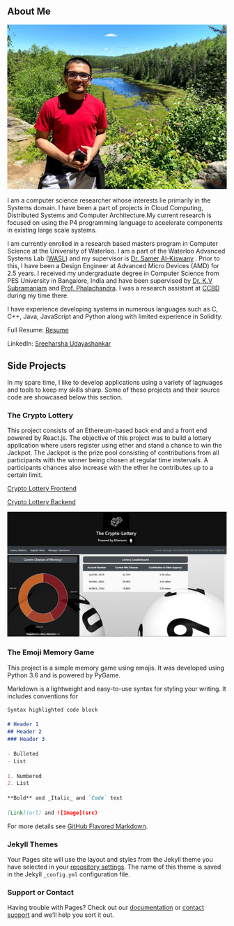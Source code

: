 ## About Me

![Title Image](Title_Image.jpg)

I am a computer science researcher whose interests lie primarily in the Systems domain. I have been a part of projects in Cloud Computing, Distributed Systems and Computer Architecture.My current research is focused on using the P4 programming language to aceelerate components in existing large scale systems. 

I am currently enrolled in a research based masters program in Computer Science at the University of Waterloo. I am a part of the Waterloo Advanced Systems Lab ([WASL](https://wasl.uwaterloo.ca/)) and my supervisor is [Dr. Samer Al-Kiswany](https://cs.uwaterloo.ca/~alkiswan/index.html) . Prior to this, I have been a Design Engineer at Advanced Micro Devices (AMD) for 2.5 years. I received my undergraduate degree in Computer Science from PES University in Bangalore, India and have been supervised by [Dr. K.V Subramaniam](https://faculty.pes.edu/p10213) and [Prof. Phalachandra](https://faculty.pes.edu/p10024). I was a research assistant at [CCBD](http://research.pes.edu/cloud-computing-big-data/) during my time there.

I have experience developing systems in numerous languages such as C, C++, Java, JavaScript and Python along with limited experience in Solidity.

Full Resume: [Resume](https://github.com/sreeharshau/about_me/blob/gh-pages/Sreeharsha_Resume.pdf)

LinkedIn: [Sreeharsha Udayashankar](https://www.linkedin.com/in/sreeharshau/)

## Side Projects

In my spare time, I like to develop applications using a variety of lagnuages and tools to keep my skills sharp. Some of these projects and their source code are showcased below this section.

### The Crypto Lottery

This project consists of an Ethereum-based back end and a front end powered by React.js. The objective of this project was to build a lottery application where users register using ether and stand a chance to win the Jackpot. The Jackpot is the prize pool consisting of contributions from all participants with the winner being chosen at regular time instervals. A participants chances also increase with the ether he contributes up to a certain limit.

[Crypto Lottery Frontend](https://github.com/sreeharshau/EthereumLotteryApplication_ReactUI)

[Crypto Lottery Backend](https://github.com/sreeharshau/EthereumLottery_SmartContract)

![Main Screen](LotteryApplication_InformationScreen.png)

### The Emoji Memory Game

This project is a simple memory game using emojis. It was developed using Python 3.6 and is powered by PyGame.




Markdown is a lightweight and easy-to-use syntax for styling your writing. It includes conventions for

```markdown
Syntax highlighted code block

# Header 1
## Header 2
### Header 3

- Bulleted
- List

1. Numbered
2. List

**Bold** and _Italic_ and `Code` text

[Link](url) and ![Image](src)
```

For more details see [GitHub Flavored Markdown](https://guides.github.com/features/mastering-markdown/).

### Jekyll Themes

Your Pages site will use the layout and styles from the Jekyll theme you have selected in your [repository settings](https://github.com/sreeharshau/personal_website/settings). The name of this theme is saved in the Jekyll `_config.yml` configuration file.

### Support or Contact

Having trouble with Pages? Check out our [documentation](https://docs.github.com/categories/github-pages-basics/) or [contact support](https://github.com/contact) and we’ll help you sort it out.
